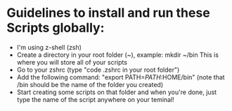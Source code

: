 # Guidelines to install and run these Scripts globally:
* I'm using z-shell (zsh)
* Create a directory in your root folder (~), example:
mkdir ~/bin
This is where you will store all of your scripts
* Go to your zshrc (type "code .zshrc in your root folder")
* Add the following command: "export PATH=$PATH:$HOME/bin" (note that /bin should be the name of the folder you created)
* Start creating some scripts on that folder and when you're done, just type the name of the script anywhere on your teminal!
